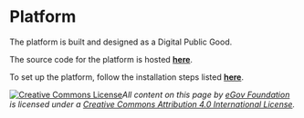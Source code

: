 # Platform

The platform is built and designed as a Digital Public Good.

The source code for the platform is hosted [**here**](https://github.com/egovernments/DIGIT-OSS/tree/master/municipal-services).&#x20;

To set up the platform, follow the installation steps listed [**here**](getting-started/).



[![Creative Commons License](https://i.creativecommons.org/l/by/4.0/80x15.png)](http://creativecommons.org/licenses/by/4.0/)_All content on this page by_ [_eGov Foundation_](https://egov.org.in/) _is licensed under a_ [_Creative Commons Attribution 4.0 International License_](http://creativecommons.org/licenses/by/4.0/)_._
